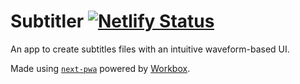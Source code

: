 # Subtitler [![Netlify Status](https://api.netlify.com/api/v1/badges/a8faf0d1-0dea-4454-a584-18cc5de8d727/deploy-status)](https://app.netlify.com/sites/subtitler/deploys)

An app to create subtitles files with an intuitive waveform-based UI.


Made using [`next-pwa`](https://github.com/shadowwalker/next-pwa) powered by [Workbox](https://developers.google.com/web/tools/workbox/).
